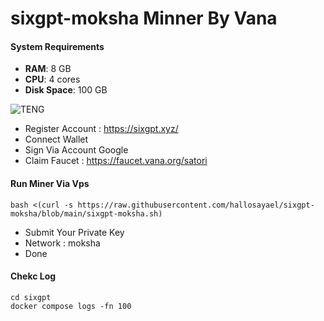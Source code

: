 # sixgpt-moksha Minner By Vana

#### System Requirements

- **RAM**: 8 GB
- **CPU**: 4 cores
- **Disk Space**: 100 GB

![TENG](https://github.com/user-attachments/assets/d7a95614-4c96-4d9a-a3db-2eaa94f0ce9e)

- Register Account : https://sixgpt.xyz/
- Connect Wallet
- Sign Via Account Google
- Claim Faucet : https://faucet.vana.org/satori

#### Run Miner Via Vps

```
bash <(curl -s https://raw.githubusercontent.com/hallosayael/sixgpt-moksha/blob/main/sixgpt-moksha.sh)
```
- Submit Your Private Key
- Network : moksha
- Done

#### Chekc Log

```
cd sixgpt
docker compose logs -fn 100
```

